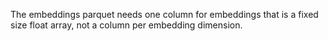 The embeddings parquet needs one column for embeddings that is a fixed size float array, not a column per embedding dimension.